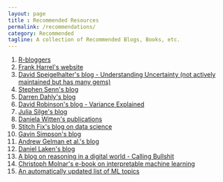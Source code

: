 ```yaml
---
layout: page
title : Recommended Resources
permalink: /recommendations/
category: Recommended
tagline: A collection of Recommended Blogs, Books, etc.
---
```

  
    

1. <a href="https://www.r-bloggers.com/" target="_blank">R-bloggers</a>
2. <a href="https://www.fharrell.com/post/" target="_blank">Frank Harrel's website</a>      
3. <a href="https://understandinguncertainty.org/" target="_blank">David Speigelhalter's blog - Understanding Uncertainty (not actively maintained but has many gems)</a>      
4. <a href="http://www.senns.demon.co.uk/Blogs.html" target="_blank">Stephen Senn's blog</a>      
5. <a href="https://darrendahly.github.io/post/" target="_blank">Darren Dahly's blog</a>      
6. <a href="http://varianceexplained.org/" target="_blank">David Robinson's blog - Variance Explained</a>      
7. <a href="https://juliasilge.com/" target="_blank">Julia Silge's blog</a>      
8. <a href="https://www.danielawitten.com/publications" target="_blank">Daniela Witten's publications</a>      
9. <a href="https://multithreaded.stitchfix.com/blog/" target="_blank">Stitch Fix's blog on data science</a>      
10. <a href="https://fromthebottomoftheheap.net/blog/" target="_blank">Gavin Simpson's blog</a>      
11. <a href="https://statmodeling.stat.columbia.edu/" target="_blank">Andrew Gelman et al.'s blog</a>      
12. <a href="http://daniellakens.blogspot.com/" target="_blank">Daniel Laken's blog</a>      
13. <a href="https://www.callingbullshit.org/" target="_blank">A blog on reasoning in a digital world - Calling Bullshit</a>      
14. <a href="https://christophm.github.io/interpretable-ml-book/" target="_blank">Christoph Molnar's e-book on interpretable machine learning</a>      
15. <a href="https://madewithml.com/topics/" target="_blank">An automatically updated list of ML topics</a>      
